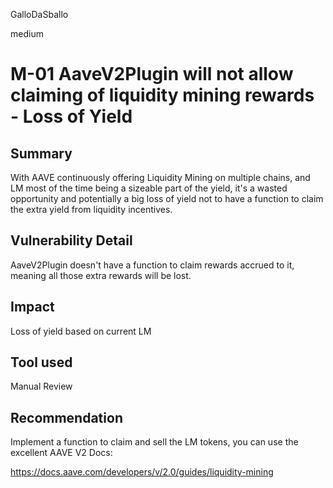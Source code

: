 GalloDaSballo

medium

# M-01 AaveV2Plugin will not allow claiming of liquidity mining rewards - Loss of Yield

## Summary

With AAVE continuously offering Liquidity Mining on multiple chains, and LM most of the time being a sizeable part of the yield, it's a wasted opportunity and potentially a big loss of yield not to have a function to claim the extra yield from liquidity incentives.


## Vulnerability Detail

AaveV2Plugin doesn't have a function to claim rewards accrued to it, meaning all those extra rewards will be lost.

## Impact

Loss of yield based on current LM

## Tool used

Manual Review

## Recommendation

Implement a function to claim and sell the LM tokens, you can use the excellent AAVE V2 Docs:

https://docs.aave.com/developers/v/2.0/guides/liquidity-mining
